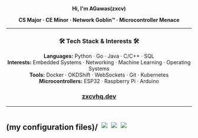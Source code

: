<p align="center"><strong>Hi, I'm AGawas(zxcv)</strong></p>
<p align="center"><strong>CS Major · CE Minor · Network Goblin™ · Microcontroller Menace</strong></p>

---

<h3 align="center">🛠️ Tech Stack & Interests 🛠️</h3>

<p align="center">
  <strong>Languages:</strong> Python · Go · Java · C/C++ · SQL<br>
  <strong>Interests:</strong> Embedded Systems · Networking · Machine Learning · Operating Systems <br>
  <strong>Tools:</strong> Docker · OKDShift · WebSockets · Git · Kubernetes<br>
  <strong>Microcontrollers:</strong> ESP32 · Raspberry Pi · Arduino
</p>
<h3 align="center">
  <a href="https://zxcvhq.dev/">zxcvhq.dev</a>
</h3>

---
<div style="display: flex; gap: 10px; flex-wrap: wrap; align-items: center;">
       <h2>(my configuration files)/</h2>
      <a href="https://github.com/aln730/vim-config">
        <img src="vim-linux.gif">
      </a>
      <a href="https://github.com/aln730/nixos-config">
        <img src="nixos.gif">
      </a>
      <a href="https://github.com/aln730/dotfiles">
        <img src="fallout.gif">
      </a>  
    </div>

